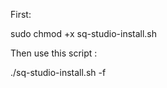 First:

sudo chmod +x sq-studio-install.sh

Then use this script :

./sq-studio-install.sh -f <SQream Studio Package>
